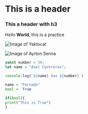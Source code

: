 # This is a header
### This a header with h3 

*Hello* **World**, this is a practice

![Image of Yaktocat](https://octodex.github.com/images/yaktocat.png)

![Image of Ayrton Senna]([https://www.google.com/url?sa=i&url=https%3A%2F%2Fwww.redbubble.com%2Fi%2Fposter%2FNo-Fear-No-Limits-No-Equal-by-ccuk66%2F37652079.LVTDI&psig=AOvVaw0GQiy5hT_Z2imATepxgjL3&ust=1718598697685000&source=images&cd=vfe&opi=89978449&ved=0CBEQjRxqFwoTCPiynZql34YDFQAAAAAdAAAAABAE](https://www.google.com/url?sa=i&url=https%3A%2F%2Fwww.youtube.com%2Fwatch%3Fv%3D36-p4Bouk6Q&psig=AOvVaw0GQiy5hT_Z2imATepxgjL3&ust=1718598697685000&source=images&opi=89978449))


``` javascript
const number = 30;
let name = "Axel Contreras";

console.log(`${name} has ${number}`)
```

``` Python
name = "Fernado"
bool =  True

if(bool){
print("This is True")
}
```


